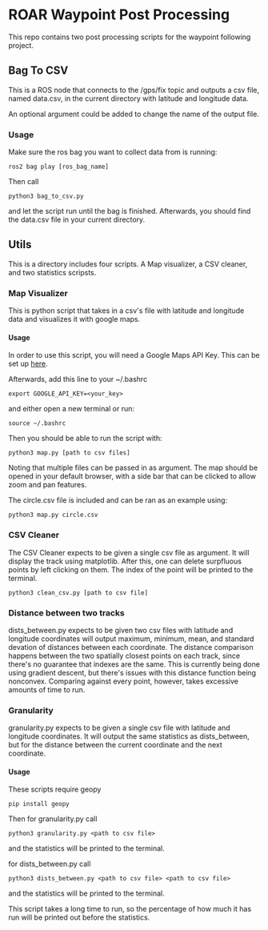 # ROAR Waypoint Post Processing

This repo contains two post processing scripts for the waypoint 
following project.

## Bag To CSV

This is a ROS node that connects to the /gps/fix topic and outputs
a csv file, named data.csv, in the current directory with latitude
and longitude data.

An optional argument could be added to change the name of the output
file.

### Usage

Make sure the ros bag you want to collect data from is running:

`ros2 bag play [ros_bag_name]`

Then call

`python3 bag_to_csv.py`

and let the script run until the bag is finished. Afterwards,
you should find the data.csv file in your current directory.



## Utils

This is a directory includes four scripts. A Map visualizer, a CSV cleaner,
and two statistics scripsts.


### Map Visualizer

This is python script that takes in a csv's file with latitude and
longitude data and visualizes it with google maps.

#### Usage

In order to use this script, you will need a Google Maps API Key.
This can be set up [here](https://developers.google.com/maps/documentation/embed/get-api-key).

Afterwards, add this line to your ~/.bashrc

`export GOOGLE_API_KEY=<your_key>`

and either open a new terminal or run:

`source ~/.bashrc`

Then you should be able to run the script with:

`python3 map.py [path to csv files]`

Noting that multiple files can be passed in as argument.
The map should be opened in your default browser,
with a side bar that can be clicked to allow zoom
and pan features. 

The circle.csv file is included and can be ran as an example using:

`python3 map.py circle.csv`

### CSV Cleaner

The CSV Cleaner expects to be given a single csv file as argument.
It will display the track using matplotlib. After this, one can 
delete surpfluous points by left clicking on them. The index of the
point will be printed to the terminal.

`python3 clean_csv.py [path to csv file]`

### Distance between two tracks

dists_between.py expects to be given two csv files with latitude
and longitude coordinates will output maximum, minimum, mean,
and standard devation of distances between each coordinate.
The distance comparison happens between the two spatially closest
points on each track, since there's no guarantee that indexes are the same.
This is currently being done using gradient descent, but there's issues with
this distance function being nonconvex. Comparing against every point, however,
takes excessive amounts of time to run.

### Granularity

granularity.py expects to be given a single csv file with latitude and longitude
coordinates. It will output the same statistics as dists_between, but for the distance
between the current coordinate and the next coordinate.

#### Usage

These scripts require geopy

`pip install geopy`

Then for granularity.py call

`python3 granularity.py <path to csv file>`

and the statistics will be printed to the terminal.

for dists_between.py call

`python3 dists_between.py <path to csv file> <path to csv file>`

and the statistics will be printed to the terminal.

This script takes a long time to run, so the percentage of how much it has run will be printed out before the statistics.
